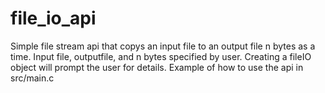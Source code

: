 # file_io_api

Simple file stream api that copys an input file to an output file n bytes as a time. Input file, outputfile, and n bytes specified by user. Creating a fileIO object will prompt the user for details. Example of how to use the api in src/main.c
